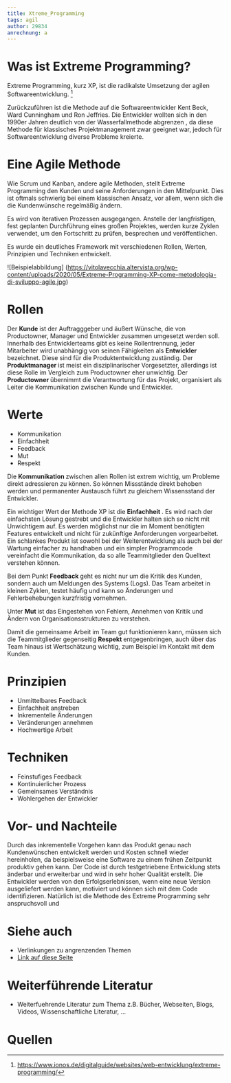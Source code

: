 ```yaml
---
title: Xtreme_Programming
tags: agil 
author: 29834
anrechnung: a
---
```


# Was ist Extreme Programming?

Extreme Programming, kurz XP, ist die radikalste Umsetzung der agilen Softwareentwicklung. [^1]

Zurückzuführen ist die Methode auf die Softwareentwickler Kent Beck, Ward Cunningham und Ron Jeffries. 
Die Entwickler wollten sich in den 1990er Jahren deutlich von der Wasserfallmethode abgrenzen , da diese Methode für klassisches Projektmanagement zwar geeignet war, jedoch für Softwareentwicklung diverse Probleme kreierte.

# Eine Agile Methode

Wie Scrum und Kanban, andere agile Methoden, stellt Extreme Programming den Kunden und seine Anforderungen in den Mittelpunkt.
Dies ist oftmals schwierig bei einem klassischen Ansatz, vor allem, wenn sich die die Kundenwünsche regelmäßig ändern.

Es wird von iterativen Prozessen ausgegangen. 
Anstelle der langfristigen, fest geplanten Durchführung eines großen Projektes, werden kurze Zyklen verwendet, um den Fortschritt zu prüfen, besprechen und veröffentlichen. 

Es wurde ein deutliches Framework mit verschiedenen Rollen, Werten, Prinzipien und Techniken entwickelt.

![Beispielabbildung] (https://vitolavecchia.altervista.org/wp-content/uploads/2020/05/Extreme-Programming-XP-come-metodologia-di-sviluppo-agile.jpg)

# Rollen

Der <b> Kunde </b> ist der Auftragggeber und äußert Wünsche, die von Productowner, Manager und Entwickler zusammen umgesetzt werden soll.
Innerhalb des Entwicklerteams gibt es keine Rollentrennung, jeder Mitarbeiter wird unabhängig von seinen Fähigkeiten als <b> Entwickler </b> bezeichnet.
Diese sind für die Produktentwicklung zuständig.
Der <b> Produktmanager </b> ist meist ein disziplinarischer Vorgesetzter, allerdings ist diese Rolle im Vergleich zum Productowner eher unwichtig. 
Der <b> Productowner </b> übernimmt die Verantwortung für das Projekt, organisiert als Leiter die Kommunikation zwischen Kunde und Entwickler.

# Werte

* Kommunikation
* Einfachheit
* Feedback
* Mut
* Respekt
 
Die <b> Kommunikation </b> zwischen allen Rollen ist extrem wichtig, um Probleme direkt adressieren zu können. 
So können Missstände direkt behoben werden und permanenter Austausch führt zu gleichem Wissensstand der Entwickler.

Ein wichtiger Wert der Methode XP ist die <b> Einfachheit </b> . Es wird nach der einfachsten Lösung gestrebt und die Entwickler halten sich so nicht mit Unwichtigem auf. 
Es werden möglichst nur die im Moment benötigten Features entwickelt und nicht für zukünftige Anforderungen vorgearbeitet. Ein schlankes Produkt ist sowohl bei der Weiterentwicklung als auch bei der Wartung einfacher zu handhaben und ein simpler Programmcode vereinfacht die Kommunikation, da so alle Teammitglieder den Quelltext verstehen können.

Bei dem Punkt <b> Feedback </b> geht es nicht nur um die Kritik des Kunden, sondern auch um Meldungen des Systems (Logs). Das Team arbeitet in kleinen Zyklen, testet häufig und kann so Änderungen und Fehlerbehebungen kurzfristig vornehmen.

Unter <b> Mut </b> ist das Eingestehen von Fehlern, Annehmen von Kritik und Ändern von Organisationsstrukturen zu verstehen.

Damit die gemeinsame Arbeit im Team gut funktionieren kann, müssen sich die Teammitglieder gegenseitig <b> Respekt </b> entgegenbringen, auch über das Team hinaus ist Wertschätzung wichtig, zum Beispiel im Kontakt mit dem Kunden.

# Prinzipien

* Unmittelbares Feedback
* Einfachheit anstreben
* Inkrementelle Änderungen
* Veränderungen annehmen
* Hochwertige Arbeit

# Techniken

* Feinstufiges Feedback
* Kontinuierlicher Prozess
* Gemeinsames Verständnis
* Wohlergehen der Entwickler

# Vor- und Nachteile

Durch das inkrementelle Vorgehen kann das Produkt genau nach Kundenwünschen entwickelt werden und Kosten schnell wieder hereinholen, 
da beispielsweise eine Software zu einem frühen Zeitpunkt produktiv gehen kann.
Der Code ist durch testgetriebene Entwicklung stets änderbar und erweiterbar und wird in sehr hoher Qualität erstellt. 
Die Entwickler werden von den Erfolgserlebnissen, wenn eine neue Version ausgeliefert werden kann, motiviert und können sich mit dem Code identifizieren. 
Natürlich ist die Methode des Extreme Programming sehr anspruchsvoll und 


# Siehe auch

* Verlinkungen zu angrenzenden Themen
* [Link auf diese Seite](Xtreme_Programming.md)

# Weiterführende Literatur

* Weiterfuehrende Literatur zum Thema z.B. Bücher, Webseiten, Blogs, Videos, Wissenschaftliche Literatur, ...

# Quellen

[^1]: https://www.ionos.de/digitalguide/websites/web-entwicklung/extreme-programming/
[^2]: [A Guide to the Project Management Body of Knowledge (PMBOK® Guide)](https://www.pmi.org/pmbok-guide-standards/foundational/PMBOK)
[^3]: [Basic Formatting Syntax for GitHub flavored Markdown](https://docs.github.com/en/github/writing-on-github/getting-started-with-writing-and-formatting-on-github/basic-writing-and-formatting-syntax)
[^4]: [Advanced Formatting Syntax for GitHub flavored Markdown](https://docs.github.com/en/github/writing-on-github/working-with-advanced-formatting/organizing-information-with-tables)

